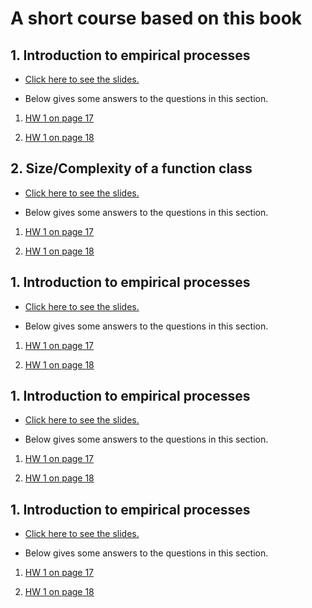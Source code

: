 # A short course based on this book

## 1. Introduction to empirical processes

- <a href="subgaussians.pdf">Click here to see the slides.</a>


- Below gives some answers to the questions in this section.

1. <a href="subgaussians.pdf"> HW 1 on page 17 </a>

2. <a href="subgaussians.pdf"> HW 1 on page 18 </a>


## 2. Size/Complexity of a function class

- <a href="subgaussians.pdf">Click here to see the slides.</a>


- Below gives some answers to the questions in this section.

1. <a href="subgaussians.pdf"> HW 1 on page 17 </a>

2. <a href="subgaussians.pdf"> HW 1 on page 18 </a>


## 1. Introduction to empirical processes

- <a href="subgaussians.pdf">Click here to see the slides.</a>


- Below gives some answers to the questions in this section.

1. <a href="subgaussians.pdf"> HW 1 on page 17 </a>

2. <a href="subgaussians.pdf"> HW 1 on page 18 </a>


## 1. Introduction to empirical processes

- <a href="subgaussians.pdf">Click here to see the slides.</a>


- Below gives some answers to the questions in this section.

1. <a href="subgaussians.pdf"> HW 1 on page 17 </a>

2. <a href="subgaussians.pdf"> HW 1 on page 18 </a>


## 1. Introduction to empirical processes

- <a href="subgaussians.pdf">Click here to see the slides.</a>


- Below gives some answers to the questions in this section.

1. <a href="subgaussians.pdf"> HW 1 on page 17 </a>

2. <a href="subgaussians.pdf"> HW 1 on page 18 </a>


